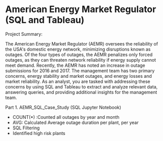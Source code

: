 # American Energy Market Regulator (SQL and Tableau)

Project Summary:

The American Energy Market Regulator (AEMR) oversees the reliability of the USA's domestic energy network, minimizing disruptions known as outages. Of the four types of outages, the AEMR penalizes only forced outages, as they can threaten network reliability if energy supply cannot meet demand. Recently, the AEMR has noted an increase in outage submissions for 2016 and 2017. The management team has two primary concerns, energy stability and market outages, and energy losses and market reliability. As an analyst, you are tasked with addressing these concerns by using SQL and Tableau to extract and analyze relevant data, answering queries, and providing additional insights for the management team.

Part 1. AEMR_SQL_Case_Study (SQL Jupyter Notebook)
- COUNT(*) :Counted all outages by year and month
- AVG: Calculated Average outage duration per plant, per year
- SQL Filtering
- Identified high risk plants


